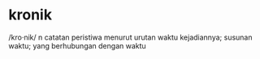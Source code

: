 # kronik
/kro·nik/ n catatan peristiwa menurut urutan waktu kejadiannya; susunan waktu; yang berhubungan dengan waktu
